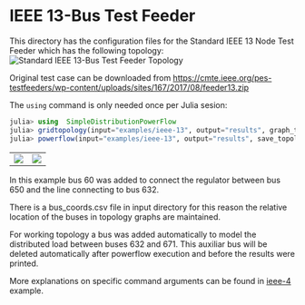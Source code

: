 # IEEE 13-Bus Test Feeder

This directory has the configuration files for the Standard IEEE 13 Node Test Feeder which has the following topology:
<img src="https://github.com/gisel-uninorte/SimpleDistributionPowerFlow.jl/blob/main/images/ieee_13_bus_std_test_feeder.png" alt="Standard IEEE 13-Bus Test Feeder Topology">

Original test case can be downloaded from https://cmte.ieee.org/pes-testfeeders/wp-content/uploads/sites/167/2017/08/feeder13.zip

The `using` command is only needed once per Julia sesion:
```julia
julia> using  SimpleDistributionPowerFlow
julia> gridtopology(input="examples/ieee-13", output="results", graph_title="IEEE 13 Node Test Feeder")
julia> powerflow(input="examples/ieee-13", output="results", save_topology=true, graph_title="IEEE 13 Node Test Feeder")
```

<table>
  <tr>
    <td><img src="https://github.com/gisel-uninorte/SimpleDistributionPowerFlow.jl/blob/main/images/ieee_13_bus_example_input_topology.png"</td>
    <td><img src="https://github.com/gisel-uninorte/SimpleDistributionPowerFlow.jl/blob/main/images/ieee_13_bus_example_working_topology.png"</td>
  </tr>
</table>

In this example bus 60 was added to connect the regulator between bus 650 and the line connecting to bus 632. 

There is a bus_coords.csv file in input directory for this reason the relative location of the buses in topology graphs are maintained.

For working topology a bus was added automatically to model the distributed load between buses 632 and 671. This auxiliar bus will be deleted automatically after powerflow execution and before the results were printed.

More explanations on specific command arguments can be found in [ieee-4](https://github.com/gisel-uninorte/SimpleDistributionPowerFlow.jl/tree/main/examples/ieee-4) example. 

